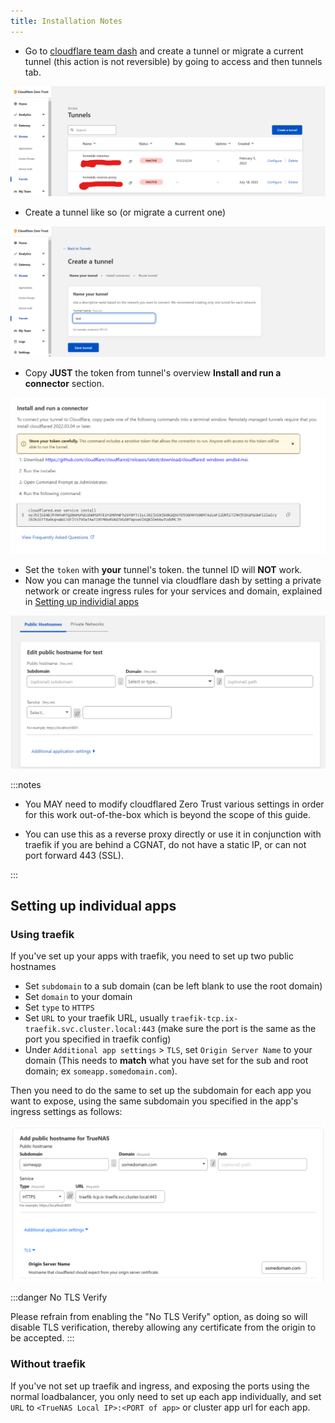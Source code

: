 ```yaml
---
title: Installation Notes
---
```


- Go to [cloudflare team dash](https://dash.teams.cloudflare.com) and create a tunnel or migrate a current tunnel (this action is not reversible) by going to access and then tunnels tab.

![cf-tunnel-access-tunnel.png](./img/cf-tunnel-access.png)

- Create a tunnel like so (or migrate a current one)

![cf-tunnel-tunnel-create.png](./img/cf-tunnel-create.png)

- Copy **JUST** the token from tunnel's overview **Install and run a connector** section.

![cf-tunnel-token.png](./img/cf-tunnel-token.png)

- Set the `token` with **your** tunnel's token. the tunnel ID will **NOT** work.
- Now you can manage the tunnel via cloudflare dash by setting a private network or create ingress rules for your services and domain, explained in [Setting up individial apps](#setting-up-individual-apps)

![cf-tunnel-hostname](./img/cf-tunnel-hostname.png)

:::notes

- You MAY need to modify cloudflared Zero Trust various settings in order for this work out-of-the-box which is beyond the scope of this guide.

- You can use this as a reverse proxy directly or use it in conjunction with traefik if you are behind a CGNAT, do not have a static IP, or can not port forward 443 (SSL).

:::

## Setting up individual apps

### Using traefik

If you've set up your apps with traefik, you need to set up two public hostnames

- Set `subdomain` to a sub domain (can be left blank to use the root domain)
- Set `domain` to your domain
- Set `type` to `HTTPS`
- Set `URL` to your traefik URL, usually `traefik-tcp.ix-traefik.svc.cluster.local:443` (make sure the port is the same as the port you specified in traefik config)
- Under `Additional app settings` > `TLS`, set `Origin Server Name` to your domain (This needs to **match** what you have set for the sub and root domain; ex `someapp.somedomain.com`).

Then you need to do the same to set up the subdomain for each app you want to expose, using the same subdomain you specified in the app's ingress settings as follows:

![cloudflare-setup](./img/cloudflare-setup2.png)

:::danger No TLS Verify

Please refrain from enabling the "No TLS Verify" option, as doing so will disable TLS verification, thereby allowing any certificate from the origin to be accepted.
:::

### Without traefik

If you've not set up traefik and ingress, and exposing the ports using the normal loadbalancer, you only need to set up each app individually, and set `URL` to `<TrueNAS Local IP>:<PORT of app>` or cluster app url for each app.
